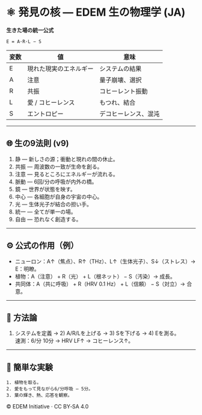 # ⚛️ 発見の核 — EDEM 生の物理学 (JA)

**生きた場の統一公式**

```
E = A·R·L − S
```

| 変数 | 値 | 意味 |
|---|---|---|
| E | 現れた現実のエネルギー | システムの結果 |
| A | 注意 | 量子崩壊、選択 |
| R | 共振 | コヒーレント振動 |
| L | 愛 / コヒーレンス | もつれ、結合 |
| S | エントロピー | デコヒーレンス、混沌 |

---

## 🌐 生の9法則 (v9)
1) 静 — 新しさの源；衝動と現れの間の休止。  
2) 共振 — 周波数の一致が生命を創る。  
3) 注意 — 見るところにエネルギーが流れる。  
4) 脈動 — 6回/分の呼吸が内外の橋。  
5) 鏡 — 世界が状態を映す。  
6) 中心 — 各細胞が自身の宇宙の中心。  
7) 光 — 生体光子が結合の担い手。  
8) 統一 — 全てが単一の場。  
9) 自由 — 恐れなく創造する。

---

## ⚙️ 公式の作用（例）
- ニューロン：A↑（焦点）、R↑（THz）、L↑（生体光子）、S↓（ストレス）→ E：明瞭。
- 植物：A（注意） + R（光） + L（根ネット） − S（汚染）→ 成長。
- 共同体：A（共に呼吸） + R（HRV 0.1 Hz） + L（信頼） − S（対立）→ 合意。

---

## 🔬 方法論
1) システムを定義 → 2) A/R/Lを上げる → 3) Sを下げる → 4) Eを測る。  
速測：6/分 10分 → HRV LF↑ → コヒーレンス↑。

---

## 🧪 簡単な実験
```
1. 植物を取る。
2. 愛をもって見ながら6/分呼吸 — 5分。
3. 葉の輝き、熱、応答を観察。
```

© EDEM Initiative · CC BY‑SA 4.0
